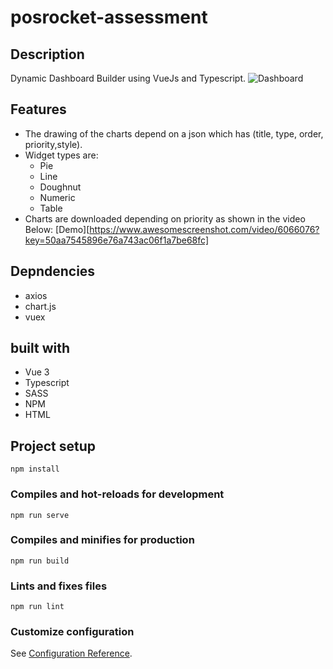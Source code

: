 # posrocket-assessment

## Description
Dynamic Dashboard Builder using VueJs and Typescript.
![Dashboard](https://tinyurl.com/yfuxuaf6)

## Features
- The drawing of the charts depend on a json which has (title, type, order, priority,style).
- Widget types are:
    - Pie
    - Line
    - Doughnut
    - Numeric
    - Table
- Charts are downloaded depending on priority as shown in the video Below:
[Demo][https://www.awesomescreenshot.com/video/6066076?key=50aa7545896e76a743ac06f1a7be68fc]

## Depndencies
- axios
- chart.js
- vuex

## built with
- Vue 3
- Typescript
- SASS
- NPM
- HTML

## Project setup
```
npm install
```

### Compiles and hot-reloads for development
```
npm run serve
```

### Compiles and minifies for production
```
npm run build
```

### Lints and fixes files
```
npm run lint
```

### Customize configuration
See [Configuration Reference](https://cli.vuejs.org/config/).

